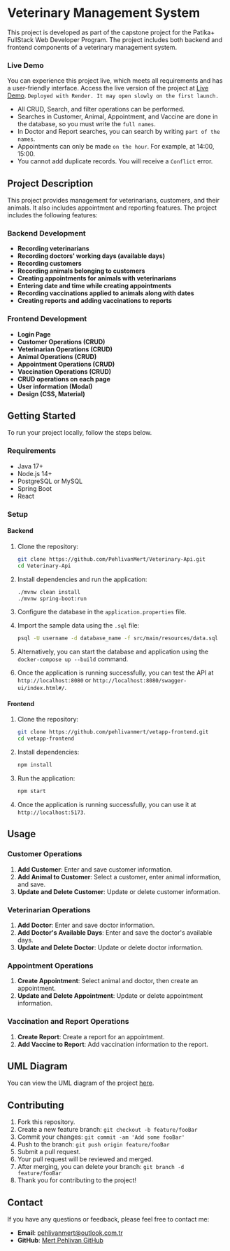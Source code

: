 # Veterinary Management System

This project is developed as part of the capstone project for the Patika+ FullStack Web Developer Program. The project includes both backend and frontend components of a veterinary management system.

### Live Demo
You can experience this project live, which meets all requirements and has a user-friendly interface.
Access the live version of the project at [Live Demo](https://veterinarymanagementapp.netlify.app).
`Deployed with Render. It may open slowly on the first launch.`

- All CRUD, Search, and filter operations can be performed.
- Searches in Customer, Animal, Appointment, and Vaccine are done in the database, so you must write the `full names`.
- In Doctor and Report searches, you can search by writing `part of the names`.
- Appointments can only be made `on the hour`. For example, at 14:00, 15:00.
- You cannot add duplicate records. You will receive a `Conflict` error.

## Project Description

This project provides management for veterinarians, customers, and their animals. It also includes appointment and reporting features. The project includes the following features:

### Backend Development

- **Recording veterinarians**
- **Recording doctors' working days (available days)**
- **Recording customers**
- **Recording animals belonging to customers**
- **Creating appointments for animals with veterinarians**
- **Entering date and time while creating appointments**
- **Recording vaccinations applied to animals along with dates**
- **Creating reports and adding vaccinations to reports**

### Frontend Development

- **Login Page**
- **Customer Operations (CRUD)**
- **Veterinarian Operations (CRUD)**
- **Animal Operations (CRUD)**
- **Appointment Operations (CRUD)**
- **Vaccination Operations (CRUD)**
- **CRUD operations on each page**
- **User information (Modal)**
- **Design (CSS, Material)**

## Getting Started

To run your project locally, follow the steps below.

### Requirements

- Java 17+
- Node.js 14+
- PostgreSQL or MySQL
- Spring Boot
- React

### Setup

#### Backend

1. Clone the repository:
   ```sh
   git clone https://github.com/PehlivanMert/Veterinary-Api.git
   cd Veterinary-Api
   ```

2. Install dependencies and run the application:
   ```sh
   ./mvnw clean install
   ./mvnw spring-boot:run
   ```

3. Configure the database in the `application.properties` file.

4. Import the sample data using the `.sql` file:
   ```sh
   psql -U username -d database_name -f src/main/resources/data.sql
   ```
5. Alternatively, you can start the database and application using the `docker-compose up --build` command.
6. Once the application is running successfully, you can test the API at `http://localhost:8080` or `http://localhost:8080/swagger-ui/index.html#/`.

#### Frontend

1. Clone the repository:
   ```sh
   git clone https://github.com/pehlivanmert/vetapp-frontend.git
   cd vetapp-frontend
   ```

2. Install dependencies:
   ```sh
   npm install
   ```

3. Run the application:
   ```sh
   npm start
   ```

4. Once the application is running successfully, you can use it at `http://localhost:5173`.

## Usage

### Customer Operations

1. **Add Customer**: Enter and save customer information.
2. **Add Animal to Customer**: Select a customer, enter animal information, and save.
3. **Update and Delete Customer**: Update or delete customer information.

### Veterinarian Operations

1. **Add Doctor**: Enter and save doctor information.
2. **Add Doctor's Available Days**: Enter and save the doctor's available days.
3. **Update and Delete Doctor**: Update or delete doctor information.

### Appointment Operations

1. **Create Appointment**: Select animal and doctor, then create an appointment.
2. **Update and Delete Appointment**: Update or delete appointment information.

### Vaccination and Report Operations

1. **Create Report**: Create a report for an appointment.
2. **Add Vaccine to Report**: Add vaccination information to the report.

## UML Diagram

You can view the UML diagram of the project [here](img/VeterinaryUml.png).

## Contributing

1. Fork this repository.
2. Create a new feature branch: `git checkout -b feature/fooBar`
3. Commit your changes: `git commit -am 'Add some fooBar'`
4. Push to the branch: `git push origin feature/fooBar`
5. Submit a pull request.
6. Your pull request will be reviewed and merged.
7. After merging, you can delete your branch: `git branch -d feature/fooBar`
8. Thank you for contributing to the project!

## Contact

If you have any questions or feedback, please feel free to contact me:
- **Email**: [pehlivanmert@outlook.com.tr](mailto:pehlivanmert@outlook.com.tr)
- **GitHub**: [Mert Pehlivan GitHub](https://github.com/PehlivanMert)
